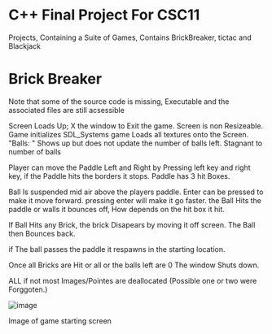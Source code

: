 # C++ Final Project For CSC11
 Projects, Containing a Suite of Games, Contains BrickBreaker, tictac and Blackjack
 

# Brick Breaker 
Note that some of the source code is missing, Executable and the associated files are still acsessible 

Screen Loads Up; X the window to Exit the game. Screen is non Resizeable.
Game initializes SDL_Systems
game Loads all textures onto the Screen.
"Balls: " Shows up but does not update the number of balls left. Stagnant to number of balls

Player can move the Paddle Left and Right by Pressing left key and right key, if the Paddle hits the borders it stops.
Paddle has 3 hit Boxes.

Ball Is suspended mid air above the players paddle. Enter can be pressed to make it move forward. pressing enter will make it go faster.
the Ball Hits the paddle or walls it bounces off, How depends on the hit box it hit.

If Ball Hits any Brick, the brick Disapears by moving it off screen. The Ball then Bounces back.

if The ball passes the paddle it respawns in the starting location.

Once all Bricks are Hit or all or the balls left are 0 The window Shuts down.

ALL if not most Images/Pointes are deallocated (Possible one or two were Forggoten.)

![image](https://user-images.githubusercontent.com/59685316/115220629-a2787b00-a0bd-11eb-80a6-1e4508848f67.png)

Image of game starting screen
